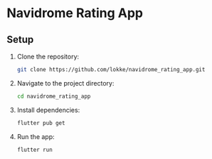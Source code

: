 # Navidrome Rating App


## Setup
1. Clone the repository:
   ```bash
   git clone https://github.com/lokke/navidrome_rating_app.git
   ```
2. Navigate to the project directory:
   ```bash
   cd navidrome_rating_app
   ```
3. Install dependencies:
   ```bash
   flutter pub get
   ```
4. Run the app:
   ```bash
   flutter run
   ```

